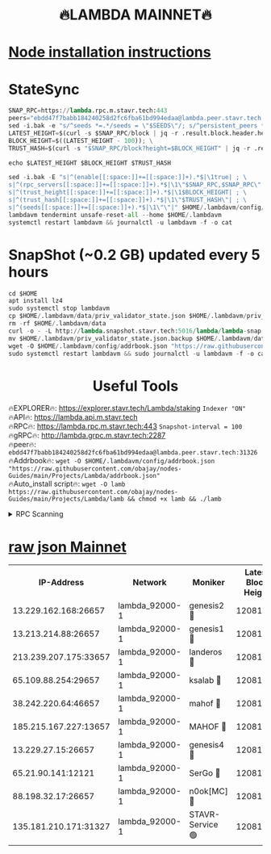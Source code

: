 <h1 align="center"> 🔥LAMBDA MAINNET🔥</h1>


[Node installation instructions](https://github.com/obajay/nodes-Guides/tree/main/Projects/Lambda)
=


# StateSync
```python
SNAP_RPC=https://lambda.rpc.m.stavr.tech:443
peers="ebdd47f7babb184240258d2fc6fba61bd994edaa@lambda.peer.stavr.tech:31326" 
sed -i.bak -e "s/^seeds *=.*/seeds = \"$SEEDS\"/; s/^persistent_peers *=.*/persistent_peers = \"$PEERS\"/" $HOME/.lambdavm/config/config.toml
LATEST_HEIGHT=$(curl -s $SNAP_RPC/block | jq -r .result.block.header.height); \
BLOCK_HEIGHT=$((LATEST_HEIGHT - 100)); \
TRUST_HASH=$(curl -s "$SNAP_RPC/block?height=$BLOCK_HEIGHT" | jq -r .result.block_id.hash)

echo $LATEST_HEIGHT $BLOCK_HEIGHT $TRUST_HASH

sed -i.bak -E "s|^(enable[[:space:]]+=[[:space:]]+).*$|\1true| ; \
s|^(rpc_servers[[:space:]]+=[[:space:]]+).*$|\1\"$SNAP_RPC,$SNAP_RPC\"| ; \
s|^(trust_height[[:space:]]+=[[:space:]]+).*$|\1$BLOCK_HEIGHT| ; \
s|^(trust_hash[[:space:]]+=[[:space:]]+).*$|\1\"$TRUST_HASH\"| ; \
s|^(seeds[[:space:]]+=[[:space:]]+).*$|\1\"\"|" $HOME/.lambdavm/config/config.toml
lambdavm tendermint unsafe-reset-all --home $HOME/.lambdavm
systemctl restart lambdavm && journalctl -u lambdavm -f -o cat

```
# SnapShot (~0.2 GB) updated every 5 hours
```python
cd $HOME
apt install lz4
sudo systemctl stop lambdavm
cp $HOME/.lambdavm/data/priv_validator_state.json $HOME/.lambdavm/priv_validator_state.json.backup
rm -rf $HOME/.lambdavm/data
curl -o - -L http://lambda.snapshot.stavr.tech:5016/lambda/lambda-snap.tar.lz4 | lz4 -c -d - | tar -x -C $HOME/.lambdavm --strip-components 2
mv $HOME/.lambdavm/priv_validator_state.json.backup $HOME/.lambdavm/data/priv_validator_state.json
wget -O $HOME/.lambdavm/config/addrbook.json "https://raw.githubusercontent.com/obajay/nodes-Guides/main/Projects/Lambda/addrbook.json"
sudo systemctl restart lambdavm && sudo journalctl -u lambdavm -f -o cat
```
 <h1 align="center"> Useful Tools</h1>

🔥EXPLORER🔥:      https://explorer.stavr.tech/Lambda/staking	        `Indexer "ON"` \
🔥API🔥: 			 		 https://lambda.api.m.stavr.tech \
🔥RPC🔥:           https://lambda.rpc.m.stavr.tech:443	              `Snapshot-interval = 100` \
🔥gRPC🔥:          http://lambda.grpc.m.stavr.tech:2287 \
🔥peer🔥:					 `ebdd47f7babb184240258d2fc6fba61bd994edaa@lambda.peer.stavr.tech:31326` \
🔥Addrbook🔥:    ```wget -O $HOME/.lambdavm/config/addrbook.json "https://raw.githubusercontent.com/obajay/nodes-Guides/main/Projects/Lambda/addrbook.json"``` \
🔥Auto_install script🔥: ```wget -O lamb https://raw.githubusercontent.com/obajay/nodes-Guides/main/Projects/Lambda/lamb && chmod +x lamb && ./lamb```


<details>
<summary>RPC Scanning</summary>

<h2 align="center"> We scan nodes in real time every 4 hours. And we provide the final result of RPC endpoints.
We cannot influence the operation of these nodes in any way. </h2>


```python
If Voting Power is higher than 0 --> then the Node is a validator of the network and may be subject to attack and be a potential threat to the chain.
```
```python
We marked such validators with a red symbol
```

</details>

[raw json Mainnet](https://rpc-check.lambm.stavr.tech/lambm/rpc-lambm-result.json)
=


<table><tr><th>IP-Address</th><th>Network</th><th>Moniker</th><th>Latest Block Height</th><th>Earliest Block Height</th><th>Catching Up</th><th>Tx Index</th><th>Voting Power</th><th>Scan Time</th></tr><tr><td>13.229.162.168:26657</td><td>lambda_92000-1</td><td>genesis2 🔴</td><td>12081569</td><td>1</td><td>False</td><td>on</td><td>15419054</td><td>2024-03-07T20:31:57.005540546UTC</td></tr><tr><td>13.213.214.88:26657</td><td>lambda_92000-1</td><td>genesis1 🔴</td><td>12081570</td><td>1</td><td>False</td><td>on</td><td>737835</td><td>2024-03-07T20:32:01.732085101UTC</td></tr><tr><td>213.239.207.175:33657</td><td>lambda_92000-1</td><td>landeros 🔴</td><td>12081566</td><td>8136001</td><td>False</td><td>off</td><td>1996962</td><td>2024-03-07T20:31:49.684619028UTC</td></tr><tr><td>65.109.88.254:29657</td><td>lambda_92000-1</td><td>ksalab 🔴</td><td>12081570</td><td>8715001</td><td>False</td><td>on</td><td>510465</td><td>2024-03-07T20:32:06.464414427UTC</td></tr><tr><td>38.242.220.64:46657</td><td>lambda_92000-1</td><td>mahof 🔴</td><td>12081571</td><td>10131001</td><td>False</td><td>off</td><td>770350</td><td>2024-03-07T20:32:11.175140353UTC</td></tr><tr><td>185.215.167.227:13657</td><td>lambda_92000-1</td><td>MAHOF 🔴</td><td>12081570</td><td>10134001</td><td>False</td><td>on</td><td>2051510</td><td>2024-03-07T20:32:00.514831081UTC</td></tr><tr><td>13.229.27.15:26657</td><td>lambda_92000-1</td><td>genesis4 🔴</td><td>12081570</td><td>11043001</td><td>False</td><td>on</td><td>9577262</td><td>2024-03-07T20:32:00.220702115UTC</td></tr><tr><td>65.21.90.141:12121</td><td>lambda_92000-1</td><td>SerGo 🔴</td><td>12081571</td><td>11981571</td><td>False</td><td>off</td><td>10618478</td><td>2024-03-07T20:32:10.886188710UTC</td></tr><tr><td>88.198.32.17:26657</td><td>lambda_92000-1</td><td>n0ok[MC] 🔴</td><td>12081571</td><td>11981571</td><td>False</td><td>off</td><td>1578630</td><td>2024-03-07T20:32:13.407860847UTC</td></tr><tr><td>135.181.210.171:31327</td><td>lambda_92000-1</td><td>STAVR-Service 🟢</td><td>12081570</td><td>12079001</td><td>False</td><td>on</td><td>0</td><td>2024-03-07T20:32:06.142917287UTC</td></tr></table>

